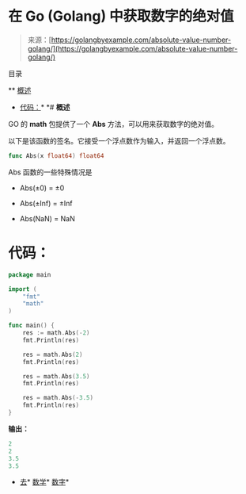 <!--yml

类别：未分类

日期：2024-10-13 06:14:56

-->

# 在 Go (Golang) 中获取数字的绝对值

> 来源：[https://golangbyexample.com/absolute-value-number-golang/](https://golangbyexample.com/absolute-value-number-golang/)

目录

**   [概述](#Overview "Overview")

+   [代码：](#Code "Code:")*  *# **概述**

GO 的 **math** 包提供了一个 **Abs** 方法，可以用来获取数字的绝对值。

以下是该函数的签名。它接受一个浮点数作为输入，并返回一个浮点数。

```go
func Abs(x float64) float64
```

Abs 函数的一些特殊情况是

+   Abs(±0) = ±0

+   Abs(±Inf) = ±Inf

+   Abs(NaN) = NaN

# **代码：**

```go
package main

import (
    "fmt"
    "math"
)

func main() {
    res := math.Abs(-2)
    fmt.Println(res)

    res = math.Abs(2)
    fmt.Println(res)

    res = math.Abs(3.5)
    fmt.Println(res)

    res = math.Abs(-3.5)
    fmt.Println(res)
}
```

**输出：**

```go
2
2
3.5
3.5
```

+   [去](https://golangbyexample.com/tag/go/)*   [数学](https://golangbyexample.com/tag/math/)*   [数字](https://golangbyexample.com/tag/number/)*
